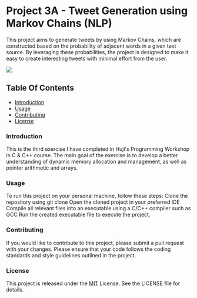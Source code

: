 # Project 3A - Tweet Generation using Markov Chains (NLP)
This project aims to generate tweets by using Markov Chains, which are constructed based on the probability of adjacent words in a given text source. By leveraging these probabilities, the project is designed to make it easy to create interesting tweets with minimal effort from the user.

<img src="https://www.soliantconsulting.com/wp-content/uploads/2013/02/Using-JavaScript-generate-text.png">

## Table Of Contents
- [Introduction](#introduction)
- [Usage](#usage)
- [Contributing](#contributing)
- [License](#license)

### Introduction
This is the third exercise I have completed in Huji's Programming Workshop in C & C++ course.
The main goal of the exercise is to develop a better understanding of dynamic memory allocation and management, as well as pointer arithmetic and arrays.

### Usage
To run this project on your personal machine, follow these steps:
Clone the repository using git clone <url>
Open the cloned project in your preferred IDE
Compile all relevant files into an executable using a C/C++ compiler such as GCC
Run the created executable file to execute the project.

### Contributing
If you would like to contribute to this project, please submit a pull request with your changes. 
Please ensure that your code follows the coding standards and style guidelines outlined in the project.

### License
This project is released under the [MIT](https://choosealicense.com/licenses/mit/) License. See the LICENSE file for details.
